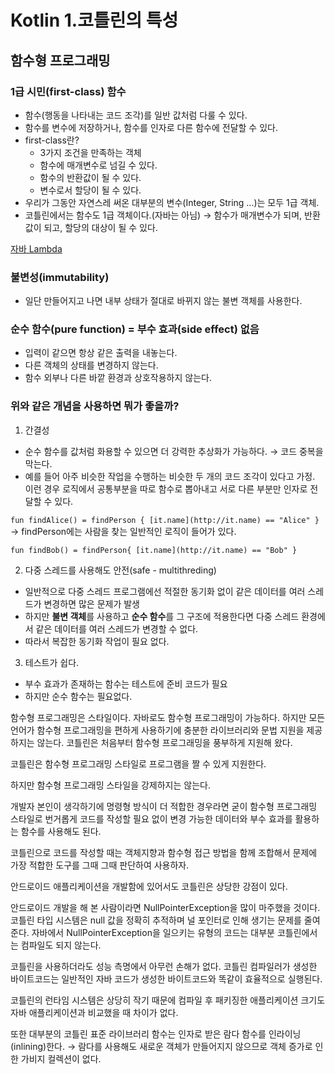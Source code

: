 # Kotlin 1.코틀린의 특성

## 함수형 프로그래밍

### 1급 시민(first-class) 함수

- 함수(행동을 나타내는 코드 조각)를 일반 값처럼 다룰 수 있다.
- 함수를 변수에 저장하거나, 함수를 인자로 다른 함수에 전달할 수 있다.
- first-class란?
    - 3가지 조건을 만족하는 객체
    - 함수에 매개변수로 넘길 수 있다.
    - 함수의 반환값이 될 수 있다.
    - 변수로서 할당이 될 수 있다.
- 우리가 그동안 자연스레 써온 대부분의 변수(Integer, String ...)는 모두 1급 객체.
- 코틀린에서는 함수도 1급 객체이다.(자바는 아님) → 함수가 매개변수가 되며, 반환값이 되고, 할당의 대상이 될 수 있다.

[자바 Lambda](https://github.com/jaeyeong951/KotlinLearning/blob/main/%E1%84%8C%E1%85%A1%E1%84%87%E1%85%A1%20Lambda.md)

### 불변성(immutability)

- 일단 만들어지고 나면 내부 상태가 절대로 바뀌지 않는 불변 객체를 사용한다.

### 순수 함수(pure function) = 부수 효과(side effect) 없음

- 입력이 같으면 항상 같은 출력을 내놓는다.
- 다른 객체의 상태를 변경하지 않는다.
- 함수 외부나 다른 바깥 환경과 상호작용하지 않는다.

### 위와 같은 개념을 사용하면 뭐가 좋을까?

1. 간결성
- 순수 함수를 값처럼 화용할 수 있으면 더 강력한 추상화가 가능하다. → 코드 중복을 막는다.
- 예를 들어 아주 비슷한 작업을 수행하는 비슷한 두 개의 코드 조각이 있다고 가정. 이런 경우 로직에서 공통부분을 따로 함수로 뽑아내고 서로 다른 부분만 인자로 전달할 수 있다.

`fun findAlice() = findPerson { [it.name](http://it.name) == "Alice" }` → findPerson에는 사람을 찾는 일반적인 로직이 들어가 있다.

`fun findBob() = findPerson{ [it.name](http://it.name) == "Bob" }`

2. 다중 스레드를 사용해도 안전(safe - multithreding)

- 일반적으로 다중 스레드 프로그램에선 적절한 동기화 없이 같은 데이터를 여러 스레드가 변경하면 많은 문제가 발생
- 하지만 **불변 객체**를 사용하고 **순수 함수**를 그 구조에 적용한다면 다중 스레드 환경에서 같은 데이터를 여러 스레드가 변경할 수 없다.
- 따라서 복잡한 동기화 작업이 필요 없다.

3. 테스트가 쉽다.

- 부수 효과가 존재하는 함수는 테스트에 준비 코드가 필요
- 하지만 순수 함수는 필요없다.

함수형 프로그래밍은 스타일이다. 자바로도 함수형 프로그래밍이 가능하다. 하지만 모든 언어가 함수형 프로그래밍을 편하게 사용하기에 충분한 라이브러리와 문법 지원을 제공하지는 않는다. 코틀린은 처음부터 함수형 프로그래밍을 풍부하게 지원해 왔다. 

코틀린은 함수형  프로그래밍 스타일로 프로그램을 짤 수 있게 지원한다.

하지만 함수형 프로그래밍 스타일을 강제하지는 않는다.

개발자 본인이 생각하기에 명령형 방식이 더 적합한 경우라면 굳이 함수형 프로그래밍 스타일로 번거롭게 코드를 작성할 필요 없이 변경 가능한 데이터와 부수 효과를 활용하는 함수를 사용해도 된다.

코틀린으로 코드를 작성할 때는 객체지향과 함수형 접근 방법을 함께 조합해서 문제에 가장 적합한 도구를 그때 그때 판단하여 사용하자.

안드로이드 애플리케이션을 개발함에 있어서도 코틀린은 상당한 강점이 있다. 

안드로이드 개발을 해 본 사람이라면 NullPointerException을 많이 마주했을 것이다. 코틀린 타입 시스템은 null 값을 정확히 추적하며 널 포인터로 인해 생기는 문제를 줄여준다. 자바에서 NullPointerException을 일으키는 유형의 코드는 대부분 코틀린에서는 컴파일도 되지 않는다.

코틀린을 사용하더라도 성능 측명에서 아무런 손해가 없다. 코틀린 컴파일러가 생성한 바이트코드는 일반적인 자바 코드가 생성한 바이트코드와 똑같이 효율적으로 실행된다.

코틀린의 런타임 시스템은 상당히 작기 때문에 컴파일 후 패키징한 애플리케이션 크기도 자바 애플리케이션과 비교했을 때 차이가 없다.

또한 대부분의 코틀린 표준 라이브러리 함수는 인자로 받은 람다 함수를 인라이닝(inlining)한다. → 람다를 사용해도 새로운 객체가 만들어지지 않으므로 객체 증가로 인한 가비지 컬렉션이 없다.
